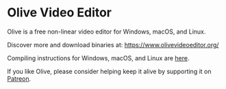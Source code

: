 # Olive Video Editor

Olive is a free non-linear video editor for Windows, macOS, and Linux.

Discover more and download binaries at: https://www.olivevideoeditor.org/

Compiling instructions for Windows, macOS, and Linux are [here](https://olivevideoeditor.org/compile.php).

If you like Olive, please consider helping keep it alive by supporting it on [Patreon](https://www.patreon.com/olivevideoeditor).
